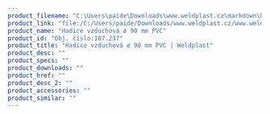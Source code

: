 ```yaml
---
product_filename: "C:\Users\paide\Downloads\www.weldplast.cz\markdown\hadice-vzduchova-o-90-mm-pvc.md"
product_link: "file:/C:/Users/paide/Downloads/www.weldplast.cz/www.weldplast.cz/hadice-vzduchova-o-90-mm-pvc"
product_name: "Hadice vzduchová ø 90 mm PVC"
product_id: "Obj. číslo:107.237"
product_title: "Hadice vzduchová ø 90 mm PVC | Weldplast"
product_desc: ""
product_specs: ""
product_downloads: ""
product_href: ""
product_desc_2: ""
product_accessories: ""
product_similar: ""
---
```

